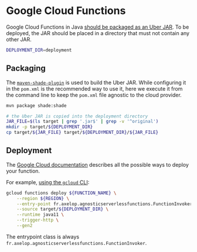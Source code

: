 # Google Cloud Functions

Google Cloud Functions in Java [should be packaged as an Uber JAR](https://cloud.google.com/functions/docs/concepts/java-deploy#deploy_from_a_jar). To be deployed, the JAR should be placed in a directory that must not contain any other JAR.

```bash
DEPLOYMENT_DIR=deployment
```

## Packaging

The [`maven-shade-plugin`](https://maven.apache.org/plugins/maven-shade-plugin) is used to build the Uber JAR. While configuring it in the `pom.xml` is the recommended way to use it, here we execute it from the command line to keep the `pom.xml` file agnostic to the cloud provider.

```bash
mvn package shade:shade

# the Uber JAR is copied into the deployment directory
JAR_FILE=$(ls target | grep '.jar$' | grep -v '^original')
mkdir -p target/${DEPLOYMENT_DIR}
cp target/${JAR_FILE} target/${DEPLOYMENT_DIR}/${JAR_FILE}
```

## Deployment

The [Google Cloud documentation](https://cloud.google.com/functions/docs/deploy) describes all the possible ways to deploy your function.

For example, [using the `gcloud` CLI](https://cloud.google.com/sdk/gcloud/reference/functions/deploy):

```bash
gcloud functions deploy ${FUNCTION_NAME} \
    --region ${REGION} \
    --entry-point fr.axelop.agnosticserverlessfunctions.FunctionInvoker \
    --source target/${DEPLOYMENT_DIR} \
    --runtime java11 \
    --trigger-http \
    --gen2
```

The entrypoint class is always `fr.axelop.agnosticserverlessfunctions.FunctionInvoker`.
